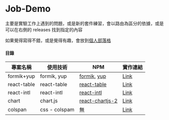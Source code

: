 # Job-Demo

主要是實驗工作上遇到的問題，或是新的套件練習，會以路由為區分的依據，或是可以在右側的 releases 找到指定的內容

如果覺得寫得不錯，或是覺得有趣，會放到[個人部落格](https://janlin002.github.io/)

#### 目錄

| 專案名稱    | 使用技術      | NPM                                                                                      | 實作連結                                                                      |
| ----------- | ------------- | ---------------------------------------------------------------------------------------- | ----------------------------------------------------------------------------- |
| formik+yup  | formik, yup   | [formik](https://www.npmjs.com/package/formik), [yup](https://www.npmjs.com/package/yup) | [Link](https://github.com/janlin002/Job-Demo/tree/master/src/Demo/Formik-Yup) |
| react-table | react-table   | [react-table](https://www.npmjs.com/package/react-table)                                 | [Link]()                                                                      |
| react-intl  | react-intl    | [react-intl](https://www.npmjs.com/package/react-intl)                                   | [Link](https://github.com/janlin002/Job-Demo/tree/master/src/Demo/React-intl) |
| chart       | chart.js      | [react-chartjs-2](https://www.npmjs.com/package/react-chartjs-2)                         | [Link](https://github.com/janlin002/Job-Demo/tree/master/src/Demo/Chart)      |
| colspan     | css - colspam | 無                                                                                       | [Link]()                                                                      |
